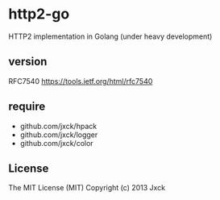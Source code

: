 # http2-go

HTTP2 implementation in Golang
(under heavy development)


## version

RFC7540
https://tools.ietf.org/html/rfc7540

## require

- github.com/jxck/hpack
- github.com/jxck/logger
- github.com/jxck/color


## License

The MIT License (MIT)
Copyright (c) 2013 Jxck
